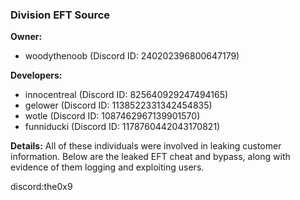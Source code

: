### Division EFT Source

**Owner:** 
- woodythenoob (Discord ID: 240202396800647179)

**Developers:** 
- innocentreal (Discord ID: 825640929247494165)
- gelower (Discord ID: 1138522331342454835)
- wotle (Discord ID: 1087462967139901570)
- funniducki (Discord ID: 1178760442043170821)

**Details:**
All of these individuals were involved in leaking customer information. Below are the leaked EFT cheat and bypass, along with evidence of them logging and exploiting users.

discord:the0x9
